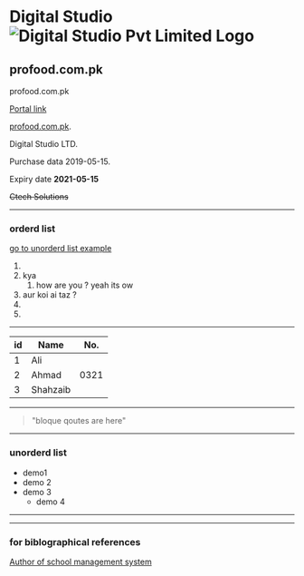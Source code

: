 # Digital Studio	![Digital Studio Pvt Limited Logo](https://lh4.googleusercontent.com/-iTqOrg25K3E/AAAAAAAAAAI/AAAAAAAAAAA/AKmTcTtIdB4/s44-p-k-no-ns-nd/photo.jpg)


## profood.com.pk
profood.com.pk

[Portal link](https://pk6.pknic.net.pk/pk5/login.PK "click me")

 	
[profood.com.pk](profood.com.pk "domain that i own").

Digital Studio LTD.

Purchase data	2019-05-15.

Expiry date **2021-05-15** 	

~~Ctech Solutions~~

- - - 
### orderd list			
[go to unorderd list example](#unorderd-list "for on same page navigation")

1.
2. kya 
	1. how are you ?
	yeah its ow
3. aur koi ai taz ?
4. 
4. 

- - -


id | Name | No. |
---| ---  | --- |
1 | Ali |
2 | Ahmad | 0321 |
3 | Shahzaib |

- - -

> "bloque
> qoutes
> are
> here"

- - -

### unorderd list

- demo1 
- demo 2
- demo 3
	- demo 4



- - -





- - -
### for biblographical references
[Author of school management system][hrshadhin]

[hrshadhin]: https://github.com/hrshadhin/school-management-system 

